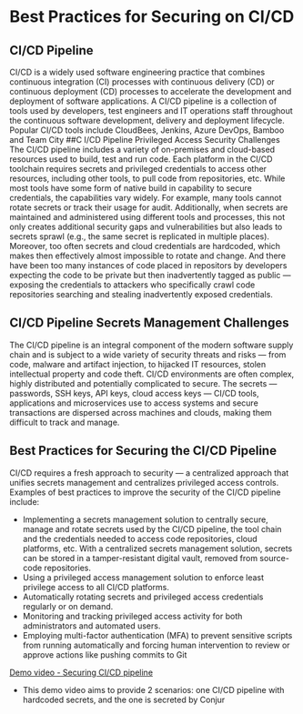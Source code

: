 # Best Practices for Securing on CI/CD

## CI/CD Pipeline
CI/CD is a widely used software engineering practice that combines continuous integration (CI) processes with continuous delivery (CD) or continuous deployment (CD) processes to accelerate the development and deployment of software applications. A CI/CD pipeline is a collection of tools used by developers, test engineers and IT operations staff throughout the continuous software development, delivery and deployment lifecycle. Popular CI/CD tools include CloudBees, Jenkins, Azure DevOps, Bamboo and Team City
##C I/CD Pipeline Privileged Access Security Challenges
The CI/CD pipeline includes a variety of on-premises and cloud-based resources used to build, test and run code. Each platform in the CI/CD toolchain requires secrets and privileged credentials to access other resources, including other tools, to pull code from repositories, etc. While most tools have some form of native build in capability to secure credentials, the capabilities vary widely. For example, many tools cannot rotate secrets or track their usage for audit. Additionally, when secrets are maintained and administered using different tools and processes, this not only creates additional security gaps and vulnerabilities but also leads to secrets sprawl (e.g., the same secret is replicated in multiple places). Moreover, too often secrets and cloud credentials are hardcoded, which makes then effectively almost impossible to rotate and change. And there have been too many instances of code placed in repositors by developers expecting the code to be private but then inadvertently tagged as public — exposing the credentials to attackers who specifically crawl code repositories searching and stealing inadvertently exposed credentials.

## CI/CD Pipeline Secrets Management Challenges
The CI/CD pipeline is an integral component of the modern software supply chain and is subject to a wide variety of security threats and risks — from code, malware and artifact injection, to hijacked IT resources, stolen intellectual property and code theft. CI/CD environments are often complex, highly distributed and potentially complicated to secure.
The secrets — passwords, SSH keys, API keys, cloud access keys — CI/CD tools, applications and microservices use to access systems and secure transactions are dispersed across machines and clouds, making them difficult to track and manage.

## Best Practices for Securing the CI/CD Pipeline
CI/CD requires a fresh approach to security — a centralized approach that unifies secrets management and centralizes privileged access controls. Examples of best practices to improve the security of the CI/CD pipeline include:

- Implementing a secrets management solution to centrally secure, manage and rotate secrets used by the CI/CD pipeline, the tool chain and the credentials needed to access code repositories, cloud platforms, etc. With a centralized secrets management solution, secrets can be stored in a tamper-resistant digital vault, removed from source-code repositories.
- Using a privileged access management solution to enforce least privilege access to all CI/CD platforms.
- Automatically rotating secrets and privileged access credentials regularly or on demand.
- Monitoring and tracking privileged access activity for both administrators and automated users.
- Employing multi-factor authentication (MFA) to prevent sensitive scripts from running automatically and forcing human intervention to review or approve actions like pushing commits to Git

[Demo video - Securing CI/CD pipeline](https://www.youtube.com/watch?v=8mUijkxvi-4)
- This demo video aims to provide 2 scenarios: one CI/CD pipeline with hardcoded secrets, and the one is secreted by Conjur
